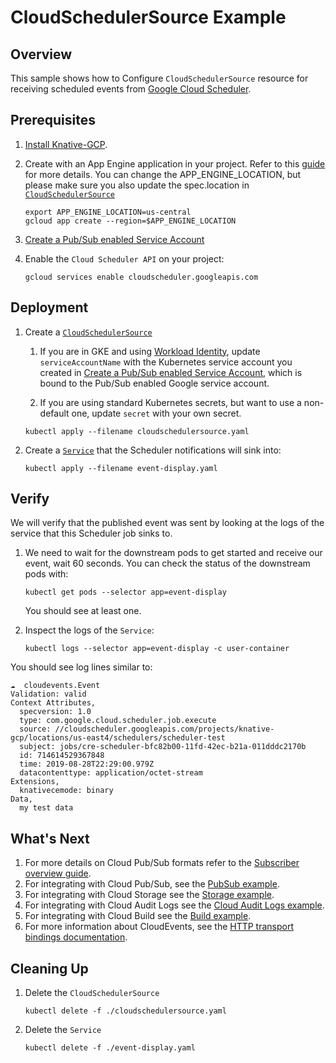 # CloudSchedulerSource Example

## Overview

This sample shows how to Configure `CloudSchedulerSource` resource for receiving
scheduled events from
[Google Cloud Scheduler](https://cloud.google.com/scheduler/).

## Prerequisites

1. [Install Knative-GCP](../../install/install-knative-gcp.md).

1. Create with an App Engine application in your project. Refer to this
   [guide](https://cloud.google.com/scheduler/docs/quickstart#create_a_project_with_an_app_engine_app)
   for more details. You can change the APP_ENGINE_LOCATION, but please make
   sure you also update the spec.location in
   [`CloudSchedulerSource`](cloudschedulersource.yaml)

   ```shell
   export APP_ENGINE_LOCATION=us-central
   gcloud app create --region=$APP_ENGINE_LOCATION
   ```

1. [Create a Pub/Sub enabled Service Account](../../install/pubsub-service-account.md)

1. Enable the `Cloud Scheduler API` on your project:

   ```shell
   gcloud services enable cloudscheduler.googleapis.com
   ```

## Deployment

1. Create a [`CloudSchedulerSource`](cloudschedulersource.yaml)

   1. If you are in GKE and using
      [Workload Identity](https://cloud.google.com/kubernetes-engine/docs/how-to/workload-identity),
      update `serviceAccountName` with the Kubernetes service account you
      created in
      [Create a Pub/Sub enabled Service Account](../../install/pubsub-service-account.md),
      which is bound to the Pub/Sub enabled Google service account.

   1. If you are using standard Kubernetes secrets, but want to use a
      non-default one, update `secret` with your own secret.

   ```shell
   kubectl apply --filename cloudschedulersource.yaml
   ```

1. Create a [`Service`](event-display.yaml) that the Scheduler notifications
   will sink into:

   ```shell
   kubectl apply --filename event-display.yaml
   ```

## Verify

We will verify that the published event was sent by looking at the logs of the
service that this Scheduler job sinks to.

1. We need to wait for the downstream pods to get started and receive our event,
   wait 60 seconds. You can check the status of the downstream pods with:

   ```shell
   kubectl get pods --selector app=event-display
   ```

   You should see at least one.

1. Inspect the logs of the `Service`:

   ```shell
   kubectl logs --selector app=event-display -c user-container
   ```

You should see log lines similar to:

```shell
☁️  cloudevents.Event
Validation: valid
Context Attributes,
  specversion: 1.0
  type: com.google.cloud.scheduler.job.execute
  source: //cloudscheduler.googleapis.com/projects/knative-gcp/locations/us-east4/schedulers/scheduler-test
  subject: jobs/cre-scheduler-bfc82b00-11fd-42ec-b21a-011dddc2170b
  id: 714614529367848
  time: 2019-08-28T22:29:00.979Z
  datacontenttype: application/octet-stream
Extensions,
  knativecemode: binary
Data,
  my test data
```

## What's Next

1. For more details on Cloud Pub/Sub formats refer to the
   [Subscriber overview guide](https://cloud.google.com/pubsub/docs/subscriber).
1. For integrating with Cloud Pub/Sub, see the
   [PubSub example](../../examples/cloudpubsubsource/README.md).
1. For integrating with Cloud Storage see the
   [Storage example](../../examples/cloudstoragesource/README.md).
1. For integrating with Cloud Audit Logs see the
   [Cloud Audit Logs example](../../examples/cloudauditlogssource/README.md).
1. For integrating with Cloud Build see the
   [Build example](../../examples/cloudbuildsource/README.md).
1. For more information about CloudEvents, see the
   [HTTP transport bindings documentation](https://github.com/cloudevents/spec).

## Cleaning Up

1. Delete the `CloudSchedulerSource`

   ```shell
   kubectl delete -f ./cloudschedulersource.yaml
   ```

1. Delete the `Service`

   ```shell
   kubectl delete -f ./event-display.yaml
   ```
